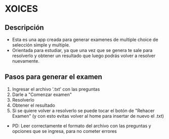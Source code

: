 # XOICES

## Descripción

- Esta es una app creada para generar examenes de multiple choice de selección simple y multiple.
- Orientada para estudiar, ya que una vez que se genera te sale para resolverlo y obtener un resultado que luego podrás volver a resolver nuevamente.

## Pasos para generar el examen

1. Ingresar el archivo '.txt' con las preguntas
2. Darle a "Comenzar examen"
3. Resolverlo
4. Obtener el resultado
5. Si se quiere volver a resolverlo se puede tocar el botón de "Rehacer Examen" (y con esto evitas volver al home para insertar de nuevo el .txt)

- PD: Leer correctamente el formato del archivo con las preguntas y opciones que se ingresa, para no cometer errores
